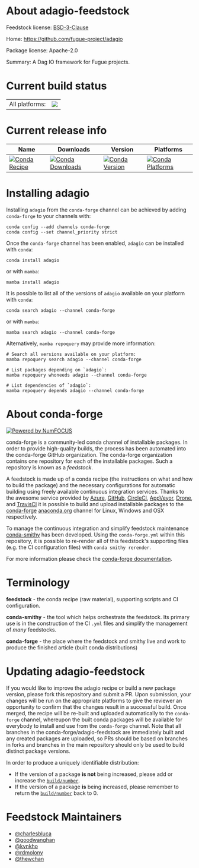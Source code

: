 About adagio-feedstock
======================

Feedstock license: [BSD-3-Clause](https://github.com/conda-forge/adagio-feedstock/blob/main/LICENSE.txt)

Home: https://github.com/fugue-project/adagio

Package license: Apache-2.0

Summary: A Dag IO framework for Fugue projects.

Current build status
====================


<table><tr><td>All platforms:</td>
    <td>
      <a href="https://dev.azure.com/conda-forge/feedstock-builds/_build/latest?definitionId=13823&branchName=main">
        <img src="https://dev.azure.com/conda-forge/feedstock-builds/_apis/build/status/adagio-feedstock?branchName=main">
      </a>
    </td>
  </tr>
</table>

Current release info
====================

| Name | Downloads | Version | Platforms |
| --- | --- | --- | --- |
| [![Conda Recipe](https://img.shields.io/badge/recipe-adagio-green.svg)](https://anaconda.org/conda-forge/adagio) | [![Conda Downloads](https://img.shields.io/conda/dn/conda-forge/adagio.svg)](https://anaconda.org/conda-forge/adagio) | [![Conda Version](https://img.shields.io/conda/vn/conda-forge/adagio.svg)](https://anaconda.org/conda-forge/adagio) | [![Conda Platforms](https://img.shields.io/conda/pn/conda-forge/adagio.svg)](https://anaconda.org/conda-forge/adagio) |

Installing adagio
=================

Installing `adagio` from the `conda-forge` channel can be achieved by adding `conda-forge` to your channels with:

```
conda config --add channels conda-forge
conda config --set channel_priority strict
```

Once the `conda-forge` channel has been enabled, `adagio` can be installed with `conda`:

```
conda install adagio
```

or with `mamba`:

```
mamba install adagio
```

It is possible to list all of the versions of `adagio` available on your platform with `conda`:

```
conda search adagio --channel conda-forge
```

or with `mamba`:

```
mamba search adagio --channel conda-forge
```

Alternatively, `mamba repoquery` may provide more information:

```
# Search all versions available on your platform:
mamba repoquery search adagio --channel conda-forge

# List packages depending on `adagio`:
mamba repoquery whoneeds adagio --channel conda-forge

# List dependencies of `adagio`:
mamba repoquery depends adagio --channel conda-forge
```


About conda-forge
=================

[![Powered by
NumFOCUS](https://img.shields.io/badge/powered%20by-NumFOCUS-orange.svg?style=flat&colorA=E1523D&colorB=007D8A)](https://numfocus.org)

conda-forge is a community-led conda channel of installable packages.
In order to provide high-quality builds, the process has been automated into the
conda-forge GitHub organization. The conda-forge organization contains one repository
for each of the installable packages. Such a repository is known as a *feedstock*.

A feedstock is made up of a conda recipe (the instructions on what and how to build
the package) and the necessary configurations for automatic building using freely
available continuous integration services. Thanks to the awesome service provided by
[Azure](https://azure.microsoft.com/en-us/services/devops/), [GitHub](https://github.com/),
[CircleCI](https://circleci.com/), [AppVeyor](https://www.appveyor.com/),
[Drone](https://cloud.drone.io/welcome), and [TravisCI](https://travis-ci.com/)
it is possible to build and upload installable packages to the
[conda-forge](https://anaconda.org/conda-forge) [anaconda.org](https://anaconda.org/)
channel for Linux, Windows and OSX respectively.

To manage the continuous integration and simplify feedstock maintenance
[conda-smithy](https://github.com/conda-forge/conda-smithy) has been developed.
Using the ``conda-forge.yml`` within this repository, it is possible to re-render all of
this feedstock's supporting files (e.g. the CI configuration files) with ``conda smithy rerender``.

For more information please check the [conda-forge documentation](https://conda-forge.org/docs/).

Terminology
===========

**feedstock** - the conda recipe (raw material), supporting scripts and CI configuration.

**conda-smithy** - the tool which helps orchestrate the feedstock.
                   Its primary use is in the construction of the CI ``.yml`` files
                   and simplify the management of *many* feedstocks.

**conda-forge** - the place where the feedstock and smithy live and work to
                  produce the finished article (built conda distributions)


Updating adagio-feedstock
=========================

If you would like to improve the adagio recipe or build a new
package version, please fork this repository and submit a PR. Upon submission,
your changes will be run on the appropriate platforms to give the reviewer an
opportunity to confirm that the changes result in a successful build. Once
merged, the recipe will be re-built and uploaded automatically to the
`conda-forge` channel, whereupon the built conda packages will be available for
everybody to install and use from the `conda-forge` channel.
Note that all branches in the conda-forge/adagio-feedstock are
immediately built and any created packages are uploaded, so PRs should be based
on branches in forks and branches in the main repository should only be used to
build distinct package versions.

In order to produce a uniquely identifiable distribution:
 * If the version of a package **is not** being increased, please add or increase
   the [``build/number``](https://docs.conda.io/projects/conda-build/en/latest/resources/define-metadata.html#build-number-and-string).
 * If the version of a package **is** being increased, please remember to return
   the [``build/number``](https://docs.conda.io/projects/conda-build/en/latest/resources/define-metadata.html#build-number-and-string)
   back to 0.

Feedstock Maintainers
=====================

* [@charlesbluca](https://github.com/charlesbluca/)
* [@goodwanghan](https://github.com/goodwanghan/)
* [@kvnkho](https://github.com/kvnkho/)
* [@rdmolony](https://github.com/rdmolony/)
* [@thewchan](https://github.com/thewchan/)


